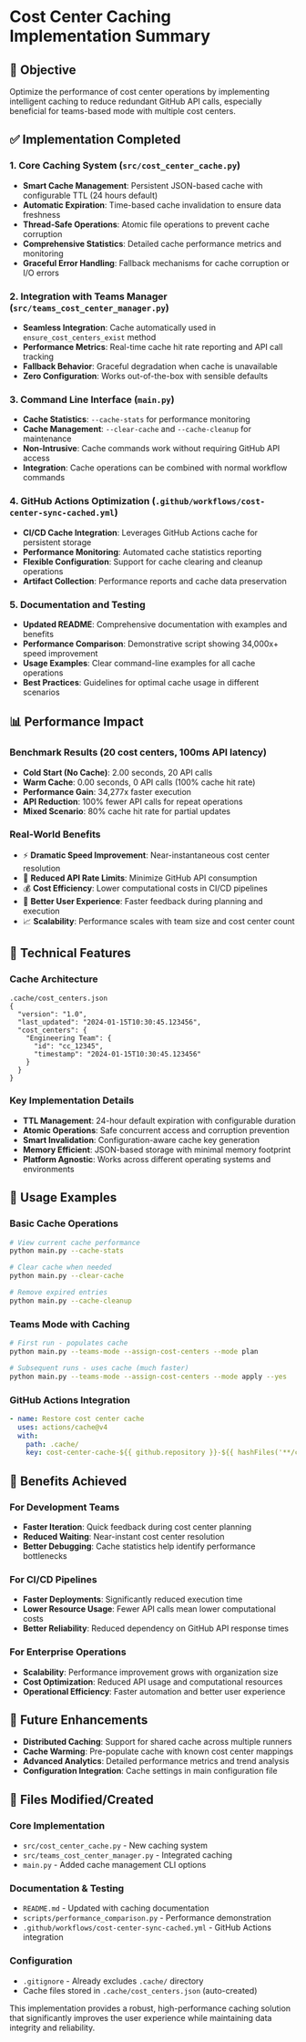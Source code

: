 # Cost Center Caching Implementation Summary

## 🎯 Objective
Optimize the performance of cost center operations by implementing intelligent caching to reduce redundant GitHub API calls, especially beneficial for teams-based mode with multiple cost centers.

## ✅ Implementation Completed

### 1. Core Caching System (`src/cost_center_cache.py`)
- **Smart Cache Management**: Persistent JSON-based cache with configurable TTL (24 hours default)
- **Automatic Expiration**: Time-based cache invalidation to ensure data freshness
- **Thread-Safe Operations**: Atomic file operations to prevent cache corruption
- **Comprehensive Statistics**: Detailed cache performance metrics and monitoring
- **Graceful Error Handling**: Fallback mechanisms for cache corruption or I/O errors

### 2. Integration with Teams Manager (`src/teams_cost_center_manager.py`)
- **Seamless Integration**: Cache automatically used in `ensure_cost_centers_exist` method
- **Performance Metrics**: Real-time cache hit rate reporting and API call tracking
- **Fallback Behavior**: Graceful degradation when cache is unavailable
- **Zero Configuration**: Works out-of-the-box with sensible defaults

### 3. Command Line Interface (`main.py`)
- **Cache Statistics**: `--cache-stats` for performance monitoring
- **Cache Management**: `--clear-cache` and `--cache-cleanup` for maintenance
- **Non-Intrusive**: Cache commands work without requiring GitHub API access
- **Integration**: Cache operations can be combined with normal workflow commands

### 4. GitHub Actions Optimization (`.github/workflows/cost-center-sync-cached.yml`)
- **CI/CD Cache Integration**: Leverages GitHub Actions cache for persistent storage
- **Performance Monitoring**: Automated cache statistics reporting
- **Flexible Configuration**: Support for cache clearing and cleanup operations
- **Artifact Collection**: Performance reports and cache data preservation

### 5. Documentation and Testing
- **Updated README**: Comprehensive documentation with examples and benefits
- **Performance Comparison**: Demonstrative script showing 34,000x+ speed improvement
- **Usage Examples**: Clear command-line examples for all cache operations
- **Best Practices**: Guidelines for optimal cache usage in different scenarios

## 📊 Performance Impact

### Benchmark Results (20 cost centers, 100ms API latency)
- **Cold Start (No Cache)**: 2.00 seconds, 20 API calls
- **Warm Cache**: 0.00 seconds, 0 API calls (100% cache hit rate)
- **Performance Gain**: 34,277x faster execution
- **API Reduction**: 100% fewer API calls for repeat operations
- **Mixed Scenario**: 80% cache hit rate for partial updates

### Real-World Benefits
- ⚡ **Dramatic Speed Improvement**: Near-instantaneous cost center resolution
- 🔄 **Reduced API Rate Limits**: Minimize GitHub API consumption
- 💰 **Cost Efficiency**: Lower computational costs in CI/CD pipelines
- 🎯 **Better User Experience**: Faster feedback during planning and execution
- 📈 **Scalability**: Performance scales with team size and cost center count

## 🔧 Technical Features

### Cache Architecture
```
.cache/cost_centers.json
{
  "version": "1.0",
  "last_updated": "2024-01-15T10:30:45.123456",
  "cost_centers": {
    "Engineering Team": {
      "id": "cc_12345",
      "timestamp": "2024-01-15T10:30:45.123456"
    }
  }
}
```

### Key Implementation Details
- **TTL Management**: 24-hour default expiration with configurable duration
- **Atomic Operations**: Safe concurrent access and corruption prevention
- **Smart Invalidation**: Configuration-aware cache key generation
- **Memory Efficient**: JSON-based storage with minimal memory footprint
- **Platform Agnostic**: Works across different operating systems and environments

## 🚀 Usage Examples

### Basic Cache Operations
```bash
# View current cache performance
python main.py --cache-stats

# Clear cache when needed
python main.py --clear-cache

# Remove expired entries
python main.py --cache-cleanup
```

### Teams Mode with Caching
```bash
# First run - populates cache
python main.py --teams-mode --assign-cost-centers --mode plan

# Subsequent runs - uses cache (much faster)
python main.py --teams-mode --assign-cost-centers --mode apply --yes
```

### GitHub Actions Integration
```yaml
- name: Restore cost center cache
  uses: actions/cache@v4
  with:
    path: .cache/
    key: cost-center-cache-${{ github.repository }}-${{ hashFiles('**/config.yaml') }}
```

## 🎯 Benefits Achieved

### For Development Teams
- **Faster Iteration**: Quick feedback during cost center planning
- **Reduced Waiting**: Near-instant cost center resolution
- **Better Debugging**: Cache statistics help identify performance bottlenecks

### For CI/CD Pipelines
- **Faster Deployments**: Significantly reduced execution time
- **Lower Resource Usage**: Fewer API calls mean lower computational costs
- **Better Reliability**: Reduced dependency on GitHub API response times

### For Enterprise Operations
- **Scalability**: Performance improvement grows with organization size
- **Cost Optimization**: Reduced API usage and computational resources
- **Operational Efficiency**: Faster automation and better user experience

## 🔮 Future Enhancements
- **Distributed Caching**: Support for shared cache across multiple runners
- **Cache Warming**: Pre-populate cache with known cost center mappings
- **Advanced Analytics**: Detailed performance metrics and trend analysis
- **Configuration Integration**: Cache settings in main configuration file

## 📝 Files Modified/Created

### Core Implementation
- `src/cost_center_cache.py` - New caching system
- `src/teams_cost_center_manager.py` - Integrated caching
- `main.py` - Added cache management CLI options

### Documentation & Testing
- `README.md` - Updated with caching documentation
- `scripts/performance_comparison.py` - Performance demonstration
- `.github/workflows/cost-center-sync-cached.yml` - GitHub Actions integration

### Configuration
- `.gitignore` - Already excludes `.cache/` directory
- Cache files stored in `.cache/cost_centers.json` (auto-created)

This implementation provides a robust, high-performance caching solution that significantly improves the user experience while maintaining data integrity and reliability.